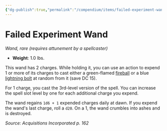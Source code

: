 ```yaml
---
{"dg-publish":true,"permalink":"/compendium/items/failed-experiment-wand-ai/","tags":["compendium/src/5e/ai","item/attunement/required","item/rarity/rare","item/wondrous/wand"]}
---
```


# Failed Experiment Wand
*Wand, rare (requires attunement by a spellcaster)*  

- **Weight**: 1.0 lbs.

This wand has 2 charges. While holding it, you can use an action to expend 1 or more of its charges to cast either a green-flamed [fireball](compendium/spells/fireball.md) or a blue [lightning bolt](compendium/spells/lightning-bolt.md) at random from it (save DC 15).

For 1 charge, you cast the 3rd-level version of the spell. You can increase the spell slot level by one for each additional charge you expend.

The wand regains `1d6 + 1` expended charges daily at dawn. If you expend the wand's last charge, roll a `d20`. On a 1, the wand crumbles into ashes and is destroyed.

*Source: Acquisitions Incorporated p. 162*